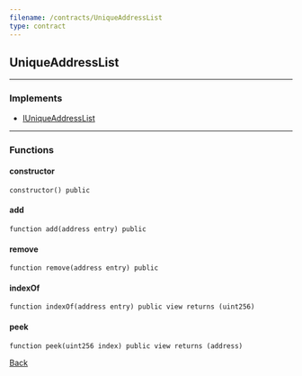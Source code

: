 ```yaml
---
filename: /contracts/UniqueAddressList
type: contract
---
```


## UniqueAddressList

***

### Implements

- [IUniqueAddressList](/contracts/interfaces/IUniqueAddressList)

***

### Functions

#### constructor

```solidity
constructor() public
```

#### add

```solidity
function add(address entry) public
```

#### remove

```solidity
function remove(address entry) public
```

#### indexOf

```solidity
function indexOf(address entry) public view returns (uint256)
```

#### peek

```solidity
function peek(uint256 index) public view returns (address)
```

[Back](/index)